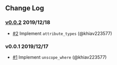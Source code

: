 ## Change Log

### [v0.0.2](https://github.com/khiav223577/rails_compatibility/compare/v0.0.1...v0.0.2) 2019/12/18
- [#2](https://github.com/khiav223577/rails_compatibility/pull/2) Implement `attribute_types` (@khiav223577)

### v0.0.1 2019/12/17
- [#1](https://github.com/khiav223577/rails_compatibility/pull/1) Implement `unscope_where` (@khiav223577)
